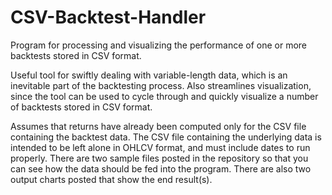 # CSV-Backtest-Handler

Program for processing and visualizing the performance of one or more backtests stored in CSV format.

Useful tool for swiftly dealing with variable-length data, which is an inevitable part of the backtesting process. Also streamlines visualization, since the tool can be used to cycle through and quickly visualize a number of backtests stored in CSV format.

Assumes that returns have already been computed only for the CSV file containing the backtest data. The CSV file containing the underlying data is intended to be left alone in OHLCV format, and must include dates to run properly. There are two sample files posted in the repository so that you can see how the data should be fed into the program. There are also two output charts posted that show the end result(s).
